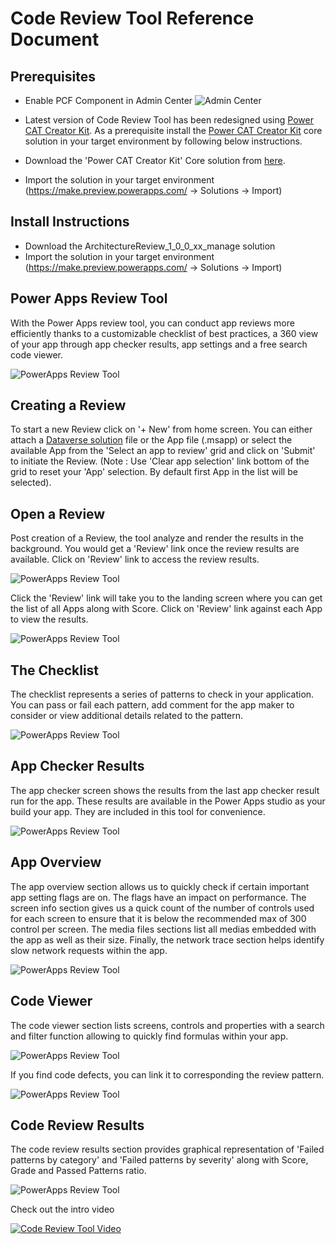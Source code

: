 # Code Review Tool Reference Document

## Prerequisites

- Enable PCF Component in Admin Center ![Admin Center](https://docs.microsoft.com/en-us/powerapps/developer/component-framework/media/enable-pcf-feature.png)
- Latest version of Code Review Tool has been redesigned using [Power CAT Creator Kit](https://github.com/microsoft/powercat-creator-kit). As a prerequisite install the [Power CAT Creator Kit](https://github.com/microsoft/powercat-creator-kit) core solution in your target environment by following below instructions.

- Download the 'Power CAT Creator Kit' Core solution from [here](https://github.com/microsoft/powercat-creator-kit/releases/download/CreatorKit-November2022/CreatorKitCore_1.0.20221205.2_managed.zip).  
- Import the solution in your target environment (<https://make.preview.powerapps.com/> -> Solutions -> Import)

## Install Instructions

- Download the ArchitectureReview_1_0_0_xx_manage solution
- Import the solution in your target environment (<https://make.preview.powerapps.com/> -> Solutions -> Import)

## Power Apps Review Tool

With the Power Apps review tool, you can conduct app reviews more efficiently thanks to a customizable checklist of best practices, a 360 view of your app through app checker results, app settings and a free search code viewer.

![PowerApps Review Tool](https://pahandsonlab.blob.core.windows.net/tools/crtlandingpage_new.png)

## Creating a Review

To start a new Review click on '+ New' from home screen. You can either attach a [Dataverse solution](https://learn.microsoft.com/en-us/power-platform/alm/solution-concepts-alm) file or the App file (.msapp) or select the available App from the 'Select an app to review' grid and click on 'Submit' to initiate the Review. (Note : Use 'Clear app selection' link bottom of the grid to reset your 'App' selection. By default first App in the list will be selected).



## Open a Review

Post creation of a Review, the tool analyze and render the results in the background. You would get a 'Review' link once the review results are available. Click on 'Review' link to access the review results.

![PowerApps Review Tool](https://pahandsonlab.blob.core.windows.net/tools/crtopenreview.png)

Click the 'Review' link will take you to the landing screen where you can get the list of all Apps along with Score. Click on 'Review' link against each App to view the results.

![PowerApps Review Tool](https://pahandsonlab.blob.core.windows.net/tools/crtreviewlanding.png)

## The Checklist

The checklist represents a series of patterns to check in your application. You can pass or fail each pattern, add comment for the app maker to consider or view additional details related to the pattern.  

![PowerApps Review Tool](https://pahandsonlab.blob.core.windows.net/tools/crtreviewchecklist.png)

## App Checker Results

The app checker screen shows the results from the last app checker result run for the app. These results are available in the Power Apps studio as your build your app. They are included in this tool for convenience.

![PowerApps Review Tool](https://pahandsonlab.blob.core.windows.net/tools/crtappcheckerresults.png)

## App Overview

The app overview section allows us to quickly check if certain important app setting flags are on. The flags have an impact on performance. The screen info section gives us a quick count of the number of controls used for each screen to ensure that it is below the recommended max of 300 control per screen. The media files sections list all medias embedded with the app as well as their size. Finally, the network trace section helps identify slow network requests within the app.

![PowerApps Review Tool](https://pahandsonlab.blob.core.windows.net/tools/crtreviewappoverview.png)

## Code Viewer

The code viewer section lists screens, controls and properties with a search and filter function allowing to quickly find formulas within your app.  

![PowerApps Review Tool](https://pahandsonlab.blob.core.windows.net/tools/crtcodeviewer.png)

If you find code defects, you can link it to corresponding the review pattern.

![PowerApps Review Tool](https://pahandsonlab.blob.core.windows.net/tools/crtlinkitem.png)

## Code Review Results

The code review results section provides graphical representation of 'Failed patterns by category' and 'Failed patterns by severity' along with Score, Grade and Passed Patterns ratio.

![PowerApps Review Tool](https://pahandsonlab.blob.core.windows.net/tools/crtcodereviewresults.png)

Check out the intro video

[![Code Review Tool Video](https://pahandsonlab.blob.core.windows.net/tools/thumbnail.png)](https://youtu.be/ZkXL_IqK4UE?t=232 "Code Review Tool Video")
